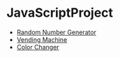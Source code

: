 # JavaScriptProject
* [Random Number Generator](randomNumGen)
* [Vending Machine](vendingMachineTestCases)
* [Color Changer](colorChanger)
